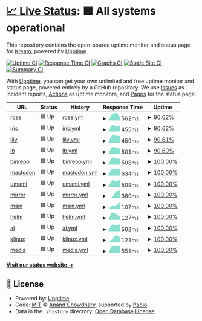 # [📈 Live Status](https://status.krea.to): <!--live status--> **🟩 All systems operational**

This repository contains the open-source uptime monitor and status page for [Kreato](https://krea.to), powered by [Upptime](https://github.com/upptime/upptime).

[![Uptime CI](https://github.com/kreatoo/status.krea.to/workflows/Uptime%20CI/badge.svg)](https://github.com/kreatoo/status.krea.to/actions?query=workflow%3A%22Uptime+CI%22)
[![Response Time CI](https://github.com/kreatoo/status.krea.to/workflows/Response%20Time%20CI/badge.svg)](https://github.com/kreatoo/status.krea.to/actions?query=workflow%3A%22Response+Time+CI%22)
[![Graphs CI](https://github.com/kreatoo/status.krea.to/workflows/Graphs%20CI/badge.svg)](https://github.com/kreatoo/status.krea.to/actions?query=workflow%3A%22Graphs+CI%22)
[![Static Site CI](https://github.com/kreatoo/status.krea.to/workflows/Static%20Site%20CI/badge.svg)](https://github.com/kreatoo/status.krea.to/actions?query=workflow%3A%22Static+Site+CI%22)
[![Summary CI](https://github.com/kreatoo/status.krea.to/workflows/Summary%20CI/badge.svg)](https://github.com/kreatoo/status.krea.to/actions?query=workflow%3A%22Summary+CI%22)

With [Upptime](https://upptime.js.org), you can get your own unlimited and free uptime monitor and status page, powered entirely by a GitHub repository. We use [Issues](https://github.com/kreatoo/status.krea.to/issues) as incident reports, [Actions](https://github.com/kreatoo/status.krea.to/actions) as uptime monitors, and [Pages](https://status.krea.to) for the status page.

<!--start: status pages-->
<!-- This summary is generated by Upptime (https://github.com/upptime/upptime) -->
<!-- Do not edit this manually, your changes will be overwritten -->
<!-- prettier-ignore -->
| URL | Status | History | Response Time | Uptime |
| --- | ------ | ------- | ------------- | ------ |
| <img alt="" src="https://icons.duckduckgo.com/ip3/rose.krea.to.ico" height="13"> [rose](https://rose.krea.to) | 🟩 Up | [rose.yml](https://github.com/kreatoo/status.krea.to/commits/HEAD/history/rose.yml) | <details><summary><img alt="Response time graph" src="./graphs/rose/response-time-week.png" height="20"> 562ms</summary><br><a href="https://status.krea.to/history/rose"><img alt="Response time 562" src="https://img.shields.io/endpoint?url=https%3A%2F%2Fraw.githubusercontent.com%2Fkreatoo%2Fstatus.krea.to%2FHEAD%2Fapi%2Frose%2Fresponse-time.json"></a><br><a href="https://status.krea.to/history/rose"><img alt="24-hour response time 562" src="https://img.shields.io/endpoint?url=https%3A%2F%2Fraw.githubusercontent.com%2Fkreatoo%2Fstatus.krea.to%2FHEAD%2Fapi%2Frose%2Fresponse-time-day.json"></a><br><a href="https://status.krea.to/history/rose"><img alt="7-day response time 562" src="https://img.shields.io/endpoint?url=https%3A%2F%2Fraw.githubusercontent.com%2Fkreatoo%2Fstatus.krea.to%2FHEAD%2Fapi%2Frose%2Fresponse-time-week.json"></a><br><a href="https://status.krea.to/history/rose"><img alt="30-day response time 562" src="https://img.shields.io/endpoint?url=https%3A%2F%2Fraw.githubusercontent.com%2Fkreatoo%2Fstatus.krea.to%2FHEAD%2Fapi%2Frose%2Fresponse-time-month.json"></a><br><a href="https://status.krea.to/history/rose"><img alt="1-year response time 562" src="https://img.shields.io/endpoint?url=https%3A%2F%2Fraw.githubusercontent.com%2Fkreatoo%2Fstatus.krea.to%2FHEAD%2Fapi%2Frose%2Fresponse-time-year.json"></a></details> | <details><summary><a href="https://status.krea.to/history/rose">90.62%</a></summary><a href="https://status.krea.to/history/rose"><img alt="All-time uptime 90.62%" src="https://img.shields.io/endpoint?url=https%3A%2F%2Fraw.githubusercontent.com%2Fkreatoo%2Fstatus.krea.to%2FHEAD%2Fapi%2Frose%2Fuptime.json"></a><br><a href="https://status.krea.to/history/rose"><img alt="24-hour uptime 90.62%" src="https://img.shields.io/endpoint?url=https%3A%2F%2Fraw.githubusercontent.com%2Fkreatoo%2Fstatus.krea.to%2FHEAD%2Fapi%2Frose%2Fuptime-day.json"></a><br><a href="https://status.krea.to/history/rose"><img alt="7-day uptime 90.62%" src="https://img.shields.io/endpoint?url=https%3A%2F%2Fraw.githubusercontent.com%2Fkreatoo%2Fstatus.krea.to%2FHEAD%2Fapi%2Frose%2Fuptime-week.json"></a><br><a href="https://status.krea.to/history/rose"><img alt="30-day uptime 90.62%" src="https://img.shields.io/endpoint?url=https%3A%2F%2Fraw.githubusercontent.com%2Fkreatoo%2Fstatus.krea.to%2FHEAD%2Fapi%2Frose%2Fuptime-month.json"></a><br><a href="https://status.krea.to/history/rose"><img alt="1-year uptime 90.62%" src="https://img.shields.io/endpoint?url=https%3A%2F%2Fraw.githubusercontent.com%2Fkreatoo%2Fstatus.krea.to%2FHEAD%2Fapi%2Frose%2Fuptime-year.json"></a></details>
| <img alt="" src="https://icons.duckduckgo.com/ip3/iris.krea.to.ico" height="13"> [iris](https://iris.krea.to) | 🟩 Up | [iris.yml](https://github.com/kreatoo/status.krea.to/commits/HEAD/history/iris.yml) | <details><summary><img alt="Response time graph" src="./graphs/iris/response-time-week.png" height="20"> 455ms</summary><br><a href="https://status.krea.to/history/iris"><img alt="Response time 455" src="https://img.shields.io/endpoint?url=https%3A%2F%2Fraw.githubusercontent.com%2Fkreatoo%2Fstatus.krea.to%2FHEAD%2Fapi%2Firis%2Fresponse-time.json"></a><br><a href="https://status.krea.to/history/iris"><img alt="24-hour response time 455" src="https://img.shields.io/endpoint?url=https%3A%2F%2Fraw.githubusercontent.com%2Fkreatoo%2Fstatus.krea.to%2FHEAD%2Fapi%2Firis%2Fresponse-time-day.json"></a><br><a href="https://status.krea.to/history/iris"><img alt="7-day response time 455" src="https://img.shields.io/endpoint?url=https%3A%2F%2Fraw.githubusercontent.com%2Fkreatoo%2Fstatus.krea.to%2FHEAD%2Fapi%2Firis%2Fresponse-time-week.json"></a><br><a href="https://status.krea.to/history/iris"><img alt="30-day response time 455" src="https://img.shields.io/endpoint?url=https%3A%2F%2Fraw.githubusercontent.com%2Fkreatoo%2Fstatus.krea.to%2FHEAD%2Fapi%2Firis%2Fresponse-time-month.json"></a><br><a href="https://status.krea.to/history/iris"><img alt="1-year response time 455" src="https://img.shields.io/endpoint?url=https%3A%2F%2Fraw.githubusercontent.com%2Fkreatoo%2Fstatus.krea.to%2FHEAD%2Fapi%2Firis%2Fresponse-time-year.json"></a></details> | <details><summary><a href="https://status.krea.to/history/iris">90.62%</a></summary><a href="https://status.krea.to/history/iris"><img alt="All-time uptime 90.62%" src="https://img.shields.io/endpoint?url=https%3A%2F%2Fraw.githubusercontent.com%2Fkreatoo%2Fstatus.krea.to%2FHEAD%2Fapi%2Firis%2Fuptime.json"></a><br><a href="https://status.krea.to/history/iris"><img alt="24-hour uptime 90.62%" src="https://img.shields.io/endpoint?url=https%3A%2F%2Fraw.githubusercontent.com%2Fkreatoo%2Fstatus.krea.to%2FHEAD%2Fapi%2Firis%2Fuptime-day.json"></a><br><a href="https://status.krea.to/history/iris"><img alt="7-day uptime 90.62%" src="https://img.shields.io/endpoint?url=https%3A%2F%2Fraw.githubusercontent.com%2Fkreatoo%2Fstatus.krea.to%2FHEAD%2Fapi%2Firis%2Fuptime-week.json"></a><br><a href="https://status.krea.to/history/iris"><img alt="30-day uptime 90.62%" src="https://img.shields.io/endpoint?url=https%3A%2F%2Fraw.githubusercontent.com%2Fkreatoo%2Fstatus.krea.to%2FHEAD%2Fapi%2Firis%2Fuptime-month.json"></a><br><a href="https://status.krea.to/history/iris"><img alt="1-year uptime 90.62%" src="https://img.shields.io/endpoint?url=https%3A%2F%2Fraw.githubusercontent.com%2Fkreatoo%2Fstatus.krea.to%2FHEAD%2Fapi%2Firis%2Fuptime-year.json"></a></details>
| <img alt="" src="https://icons.duckduckgo.com/ip3/lily.krea.to.ico" height="13"> [lily](https://lily.krea.to) | 🟩 Up | [lily.yml](https://github.com/kreatoo/status.krea.to/commits/HEAD/history/lily.yml) | <details><summary><img alt="Response time graph" src="./graphs/lily/response-time-week.png" height="20"> 459ms</summary><br><a href="https://status.krea.to/history/lily"><img alt="Response time 459" src="https://img.shields.io/endpoint?url=https%3A%2F%2Fraw.githubusercontent.com%2Fkreatoo%2Fstatus.krea.to%2FHEAD%2Fapi%2Flily%2Fresponse-time.json"></a><br><a href="https://status.krea.to/history/lily"><img alt="24-hour response time 459" src="https://img.shields.io/endpoint?url=https%3A%2F%2Fraw.githubusercontent.com%2Fkreatoo%2Fstatus.krea.to%2FHEAD%2Fapi%2Flily%2Fresponse-time-day.json"></a><br><a href="https://status.krea.to/history/lily"><img alt="7-day response time 459" src="https://img.shields.io/endpoint?url=https%3A%2F%2Fraw.githubusercontent.com%2Fkreatoo%2Fstatus.krea.to%2FHEAD%2Fapi%2Flily%2Fresponse-time-week.json"></a><br><a href="https://status.krea.to/history/lily"><img alt="30-day response time 459" src="https://img.shields.io/endpoint?url=https%3A%2F%2Fraw.githubusercontent.com%2Fkreatoo%2Fstatus.krea.to%2FHEAD%2Fapi%2Flily%2Fresponse-time-month.json"></a><br><a href="https://status.krea.to/history/lily"><img alt="1-year response time 459" src="https://img.shields.io/endpoint?url=https%3A%2F%2Fraw.githubusercontent.com%2Fkreatoo%2Fstatus.krea.to%2FHEAD%2Fapi%2Flily%2Fresponse-time-year.json"></a></details> | <details><summary><a href="https://status.krea.to/history/lily">90.61%</a></summary><a href="https://status.krea.to/history/lily"><img alt="All-time uptime 90.61%" src="https://img.shields.io/endpoint?url=https%3A%2F%2Fraw.githubusercontent.com%2Fkreatoo%2Fstatus.krea.to%2FHEAD%2Fapi%2Flily%2Fuptime.json"></a><br><a href="https://status.krea.to/history/lily"><img alt="24-hour uptime 90.61%" src="https://img.shields.io/endpoint?url=https%3A%2F%2Fraw.githubusercontent.com%2Fkreatoo%2Fstatus.krea.to%2FHEAD%2Fapi%2Flily%2Fuptime-day.json"></a><br><a href="https://status.krea.to/history/lily"><img alt="7-day uptime 90.61%" src="https://img.shields.io/endpoint?url=https%3A%2F%2Fraw.githubusercontent.com%2Fkreatoo%2Fstatus.krea.to%2FHEAD%2Fapi%2Flily%2Fuptime-week.json"></a><br><a href="https://status.krea.to/history/lily"><img alt="30-day uptime 90.61%" src="https://img.shields.io/endpoint?url=https%3A%2F%2Fraw.githubusercontent.com%2Fkreatoo%2Fstatus.krea.to%2FHEAD%2Fapi%2Flily%2Fuptime-month.json"></a><br><a href="https://status.krea.to/history/lily"><img alt="1-year uptime 90.61%" src="https://img.shields.io/endpoint?url=https%3A%2F%2Fraw.githubusercontent.com%2Fkreatoo%2Fstatus.krea.to%2FHEAD%2Fapi%2Flily%2Fuptime-year.json"></a></details>
| <img alt="" src="https://icons.duckduckgo.com/ip3/lb.krea.to.ico" height="13"> [lb](https://lb.krea.to) | 🟩 Up | [lb.yml](https://github.com/kreatoo/status.krea.to/commits/HEAD/history/lb.yml) | <details><summary><img alt="Response time graph" src="./graphs/lb/response-time-week.png" height="20"> 501ms</summary><br><a href="https://status.krea.to/history/lb"><img alt="Response time 501" src="https://img.shields.io/endpoint?url=https%3A%2F%2Fraw.githubusercontent.com%2Fkreatoo%2Fstatus.krea.to%2FHEAD%2Fapi%2Flb%2Fresponse-time.json"></a><br><a href="https://status.krea.to/history/lb"><img alt="24-hour response time 501" src="https://img.shields.io/endpoint?url=https%3A%2F%2Fraw.githubusercontent.com%2Fkreatoo%2Fstatus.krea.to%2FHEAD%2Fapi%2Flb%2Fresponse-time-day.json"></a><br><a href="https://status.krea.to/history/lb"><img alt="7-day response time 501" src="https://img.shields.io/endpoint?url=https%3A%2F%2Fraw.githubusercontent.com%2Fkreatoo%2Fstatus.krea.to%2FHEAD%2Fapi%2Flb%2Fresponse-time-week.json"></a><br><a href="https://status.krea.to/history/lb"><img alt="30-day response time 501" src="https://img.shields.io/endpoint?url=https%3A%2F%2Fraw.githubusercontent.com%2Fkreatoo%2Fstatus.krea.to%2FHEAD%2Fapi%2Flb%2Fresponse-time-month.json"></a><br><a href="https://status.krea.to/history/lb"><img alt="1-year response time 501" src="https://img.shields.io/endpoint?url=https%3A%2F%2Fraw.githubusercontent.com%2Fkreatoo%2Fstatus.krea.to%2FHEAD%2Fapi%2Flb%2Fresponse-time-year.json"></a></details> | <details><summary><a href="https://status.krea.to/history/lb">90.60%</a></summary><a href="https://status.krea.to/history/lb"><img alt="All-time uptime 90.60%" src="https://img.shields.io/endpoint?url=https%3A%2F%2Fraw.githubusercontent.com%2Fkreatoo%2Fstatus.krea.to%2FHEAD%2Fapi%2Flb%2Fuptime.json"></a><br><a href="https://status.krea.to/history/lb"><img alt="24-hour uptime 90.60%" src="https://img.shields.io/endpoint?url=https%3A%2F%2Fraw.githubusercontent.com%2Fkreatoo%2Fstatus.krea.to%2FHEAD%2Fapi%2Flb%2Fuptime-day.json"></a><br><a href="https://status.krea.to/history/lb"><img alt="7-day uptime 90.60%" src="https://img.shields.io/endpoint?url=https%3A%2F%2Fraw.githubusercontent.com%2Fkreatoo%2Fstatus.krea.to%2FHEAD%2Fapi%2Flb%2Fuptime-week.json"></a><br><a href="https://status.krea.to/history/lb"><img alt="30-day uptime 90.60%" src="https://img.shields.io/endpoint?url=https%3A%2F%2Fraw.githubusercontent.com%2Fkreatoo%2Fstatus.krea.to%2FHEAD%2Fapi%2Flb%2Fuptime-month.json"></a><br><a href="https://status.krea.to/history/lb"><img alt="1-year uptime 90.60%" src="https://img.shields.io/endpoint?url=https%3A%2F%2Fraw.githubusercontent.com%2Fkreatoo%2Fstatus.krea.to%2FHEAD%2Fapi%2Flb%2Fuptime-year.json"></a></details>
| <img alt="" src="https://icons.duckduckgo.com/ip3/bin.kreato.dev.ico" height="13"> [binrepo](https://bin.kreato.dev) | 🟩 Up | [binrepo.yml](https://github.com/kreatoo/status.krea.to/commits/HEAD/history/binrepo.yml) | <details><summary><img alt="Response time graph" src="./graphs/binrepo/response-time-week.png" height="20"> 508ms</summary><br><a href="https://status.krea.to/history/binrepo"><img alt="Response time 508" src="https://img.shields.io/endpoint?url=https%3A%2F%2Fraw.githubusercontent.com%2Fkreatoo%2Fstatus.krea.to%2FHEAD%2Fapi%2Fbinrepo%2Fresponse-time.json"></a><br><a href="https://status.krea.to/history/binrepo"><img alt="24-hour response time 508" src="https://img.shields.io/endpoint?url=https%3A%2F%2Fraw.githubusercontent.com%2Fkreatoo%2Fstatus.krea.to%2FHEAD%2Fapi%2Fbinrepo%2Fresponse-time-day.json"></a><br><a href="https://status.krea.to/history/binrepo"><img alt="7-day response time 508" src="https://img.shields.io/endpoint?url=https%3A%2F%2Fraw.githubusercontent.com%2Fkreatoo%2Fstatus.krea.to%2FHEAD%2Fapi%2Fbinrepo%2Fresponse-time-week.json"></a><br><a href="https://status.krea.to/history/binrepo"><img alt="30-day response time 508" src="https://img.shields.io/endpoint?url=https%3A%2F%2Fraw.githubusercontent.com%2Fkreatoo%2Fstatus.krea.to%2FHEAD%2Fapi%2Fbinrepo%2Fresponse-time-month.json"></a><br><a href="https://status.krea.to/history/binrepo"><img alt="1-year response time 508" src="https://img.shields.io/endpoint?url=https%3A%2F%2Fraw.githubusercontent.com%2Fkreatoo%2Fstatus.krea.to%2FHEAD%2Fapi%2Fbinrepo%2Fresponse-time-year.json"></a></details> | <details><summary><a href="https://status.krea.to/history/binrepo">100.00%</a></summary><a href="https://status.krea.to/history/binrepo"><img alt="All-time uptime 100.00%" src="https://img.shields.io/endpoint?url=https%3A%2F%2Fraw.githubusercontent.com%2Fkreatoo%2Fstatus.krea.to%2FHEAD%2Fapi%2Fbinrepo%2Fuptime.json"></a><br><a href="https://status.krea.to/history/binrepo"><img alt="24-hour uptime 100.00%" src="https://img.shields.io/endpoint?url=https%3A%2F%2Fraw.githubusercontent.com%2Fkreatoo%2Fstatus.krea.to%2FHEAD%2Fapi%2Fbinrepo%2Fuptime-day.json"></a><br><a href="https://status.krea.to/history/binrepo"><img alt="7-day uptime 100.00%" src="https://img.shields.io/endpoint?url=https%3A%2F%2Fraw.githubusercontent.com%2Fkreatoo%2Fstatus.krea.to%2FHEAD%2Fapi%2Fbinrepo%2Fuptime-week.json"></a><br><a href="https://status.krea.to/history/binrepo"><img alt="30-day uptime 100.00%" src="https://img.shields.io/endpoint?url=https%3A%2F%2Fraw.githubusercontent.com%2Fkreatoo%2Fstatus.krea.to%2FHEAD%2Fapi%2Fbinrepo%2Fuptime-month.json"></a><br><a href="https://status.krea.to/history/binrepo"><img alt="1-year uptime 100.00%" src="https://img.shields.io/endpoint?url=https%3A%2F%2Fraw.githubusercontent.com%2Fkreatoo%2Fstatus.krea.to%2FHEAD%2Fapi%2Fbinrepo%2Fuptime-year.json"></a></details>
| <img alt="" src="https://icons.duckduckgo.com/ip3/m.kreato.dev.ico" height="13"> [mastodon](https://m.kreato.dev) | 🟩 Up | [mastodon.yml](https://github.com/kreatoo/status.krea.to/commits/HEAD/history/mastodon.yml) | <details><summary><img alt="Response time graph" src="./graphs/mastodon/response-time-week.png" height="20"> 634ms</summary><br><a href="https://status.krea.to/history/mastodon"><img alt="Response time 634" src="https://img.shields.io/endpoint?url=https%3A%2F%2Fraw.githubusercontent.com%2Fkreatoo%2Fstatus.krea.to%2FHEAD%2Fapi%2Fmastodon%2Fresponse-time.json"></a><br><a href="https://status.krea.to/history/mastodon"><img alt="24-hour response time 634" src="https://img.shields.io/endpoint?url=https%3A%2F%2Fraw.githubusercontent.com%2Fkreatoo%2Fstatus.krea.to%2FHEAD%2Fapi%2Fmastodon%2Fresponse-time-day.json"></a><br><a href="https://status.krea.to/history/mastodon"><img alt="7-day response time 634" src="https://img.shields.io/endpoint?url=https%3A%2F%2Fraw.githubusercontent.com%2Fkreatoo%2Fstatus.krea.to%2FHEAD%2Fapi%2Fmastodon%2Fresponse-time-week.json"></a><br><a href="https://status.krea.to/history/mastodon"><img alt="30-day response time 634" src="https://img.shields.io/endpoint?url=https%3A%2F%2Fraw.githubusercontent.com%2Fkreatoo%2Fstatus.krea.to%2FHEAD%2Fapi%2Fmastodon%2Fresponse-time-month.json"></a><br><a href="https://status.krea.to/history/mastodon"><img alt="1-year response time 634" src="https://img.shields.io/endpoint?url=https%3A%2F%2Fraw.githubusercontent.com%2Fkreatoo%2Fstatus.krea.to%2FHEAD%2Fapi%2Fmastodon%2Fresponse-time-year.json"></a></details> | <details><summary><a href="https://status.krea.to/history/mastodon">100.00%</a></summary><a href="https://status.krea.to/history/mastodon"><img alt="All-time uptime 100.00%" src="https://img.shields.io/endpoint?url=https%3A%2F%2Fraw.githubusercontent.com%2Fkreatoo%2Fstatus.krea.to%2FHEAD%2Fapi%2Fmastodon%2Fuptime.json"></a><br><a href="https://status.krea.to/history/mastodon"><img alt="24-hour uptime 100.00%" src="https://img.shields.io/endpoint?url=https%3A%2F%2Fraw.githubusercontent.com%2Fkreatoo%2Fstatus.krea.to%2FHEAD%2Fapi%2Fmastodon%2Fuptime-day.json"></a><br><a href="https://status.krea.to/history/mastodon"><img alt="7-day uptime 100.00%" src="https://img.shields.io/endpoint?url=https%3A%2F%2Fraw.githubusercontent.com%2Fkreatoo%2Fstatus.krea.to%2FHEAD%2Fapi%2Fmastodon%2Fuptime-week.json"></a><br><a href="https://status.krea.to/history/mastodon"><img alt="30-day uptime 100.00%" src="https://img.shields.io/endpoint?url=https%3A%2F%2Fraw.githubusercontent.com%2Fkreatoo%2Fstatus.krea.to%2FHEAD%2Fapi%2Fmastodon%2Fuptime-month.json"></a><br><a href="https://status.krea.to/history/mastodon"><img alt="1-year uptime 100.00%" src="https://img.shields.io/endpoint?url=https%3A%2F%2Fraw.githubusercontent.com%2Fkreatoo%2Fstatus.krea.to%2FHEAD%2Fapi%2Fmastodon%2Fuptime-year.json"></a></details>
| <img alt="" src="https://icons.duckduckgo.com/ip3/umami.krea.to.ico" height="13"> [umami](https://umami.krea.to/dashboard) | 🟩 Up | [umami.yml](https://github.com/kreatoo/status.krea.to/commits/HEAD/history/umami.yml) | <details><summary><img alt="Response time graph" src="./graphs/umami/response-time-week.png" height="20"> 509ms</summary><br><a href="https://status.krea.to/history/umami"><img alt="Response time 509" src="https://img.shields.io/endpoint?url=https%3A%2F%2Fraw.githubusercontent.com%2Fkreatoo%2Fstatus.krea.to%2FHEAD%2Fapi%2Fumami%2Fresponse-time.json"></a><br><a href="https://status.krea.to/history/umami"><img alt="24-hour response time 509" src="https://img.shields.io/endpoint?url=https%3A%2F%2Fraw.githubusercontent.com%2Fkreatoo%2Fstatus.krea.to%2FHEAD%2Fapi%2Fumami%2Fresponse-time-day.json"></a><br><a href="https://status.krea.to/history/umami"><img alt="7-day response time 509" src="https://img.shields.io/endpoint?url=https%3A%2F%2Fraw.githubusercontent.com%2Fkreatoo%2Fstatus.krea.to%2FHEAD%2Fapi%2Fumami%2Fresponse-time-week.json"></a><br><a href="https://status.krea.to/history/umami"><img alt="30-day response time 509" src="https://img.shields.io/endpoint?url=https%3A%2F%2Fraw.githubusercontent.com%2Fkreatoo%2Fstatus.krea.to%2FHEAD%2Fapi%2Fumami%2Fresponse-time-month.json"></a><br><a href="https://status.krea.to/history/umami"><img alt="1-year response time 509" src="https://img.shields.io/endpoint?url=https%3A%2F%2Fraw.githubusercontent.com%2Fkreatoo%2Fstatus.krea.to%2FHEAD%2Fapi%2Fumami%2Fresponse-time-year.json"></a></details> | <details><summary><a href="https://status.krea.to/history/umami">100.00%</a></summary><a href="https://status.krea.to/history/umami"><img alt="All-time uptime 100.00%" src="https://img.shields.io/endpoint?url=https%3A%2F%2Fraw.githubusercontent.com%2Fkreatoo%2Fstatus.krea.to%2FHEAD%2Fapi%2Fumami%2Fuptime.json"></a><br><a href="https://status.krea.to/history/umami"><img alt="24-hour uptime 100.00%" src="https://img.shields.io/endpoint?url=https%3A%2F%2Fraw.githubusercontent.com%2Fkreatoo%2Fstatus.krea.to%2FHEAD%2Fapi%2Fumami%2Fuptime-day.json"></a><br><a href="https://status.krea.to/history/umami"><img alt="7-day uptime 100.00%" src="https://img.shields.io/endpoint?url=https%3A%2F%2Fraw.githubusercontent.com%2Fkreatoo%2Fstatus.krea.to%2FHEAD%2Fapi%2Fumami%2Fuptime-week.json"></a><br><a href="https://status.krea.to/history/umami"><img alt="30-day uptime 100.00%" src="https://img.shields.io/endpoint?url=https%3A%2F%2Fraw.githubusercontent.com%2Fkreatoo%2Fstatus.krea.to%2FHEAD%2Fapi%2Fumami%2Fuptime-month.json"></a><br><a href="https://status.krea.to/history/umami"><img alt="1-year uptime 100.00%" src="https://img.shields.io/endpoint?url=https%3A%2F%2Fraw.githubusercontent.com%2Fkreatoo%2Fstatus.krea.to%2FHEAD%2Fapi%2Fumami%2Fuptime-year.json"></a></details>
| <img alt="" src="https://icons.duckduckgo.com/ip3/mirror.kreato.dev.ico" height="13"> [mirror](https://mirror.kreato.dev) | 🟩 Up | [mirror.yml](https://github.com/kreatoo/status.krea.to/commits/HEAD/history/mirror.yml) | <details><summary><img alt="Response time graph" src="./graphs/mirror/response-time-week.png" height="20"> 380ms</summary><br><a href="https://status.krea.to/history/mirror"><img alt="Response time 380" src="https://img.shields.io/endpoint?url=https%3A%2F%2Fraw.githubusercontent.com%2Fkreatoo%2Fstatus.krea.to%2FHEAD%2Fapi%2Fmirror%2Fresponse-time.json"></a><br><a href="https://status.krea.to/history/mirror"><img alt="24-hour response time 380" src="https://img.shields.io/endpoint?url=https%3A%2F%2Fraw.githubusercontent.com%2Fkreatoo%2Fstatus.krea.to%2FHEAD%2Fapi%2Fmirror%2Fresponse-time-day.json"></a><br><a href="https://status.krea.to/history/mirror"><img alt="7-day response time 380" src="https://img.shields.io/endpoint?url=https%3A%2F%2Fraw.githubusercontent.com%2Fkreatoo%2Fstatus.krea.to%2FHEAD%2Fapi%2Fmirror%2Fresponse-time-week.json"></a><br><a href="https://status.krea.to/history/mirror"><img alt="30-day response time 380" src="https://img.shields.io/endpoint?url=https%3A%2F%2Fraw.githubusercontent.com%2Fkreatoo%2Fstatus.krea.to%2FHEAD%2Fapi%2Fmirror%2Fresponse-time-month.json"></a><br><a href="https://status.krea.to/history/mirror"><img alt="1-year response time 380" src="https://img.shields.io/endpoint?url=https%3A%2F%2Fraw.githubusercontent.com%2Fkreatoo%2Fstatus.krea.to%2FHEAD%2Fapi%2Fmirror%2Fresponse-time-year.json"></a></details> | <details><summary><a href="https://status.krea.to/history/mirror">100.00%</a></summary><a href="https://status.krea.to/history/mirror"><img alt="All-time uptime 100.00%" src="https://img.shields.io/endpoint?url=https%3A%2F%2Fraw.githubusercontent.com%2Fkreatoo%2Fstatus.krea.to%2FHEAD%2Fapi%2Fmirror%2Fuptime.json"></a><br><a href="https://status.krea.to/history/mirror"><img alt="24-hour uptime 100.00%" src="https://img.shields.io/endpoint?url=https%3A%2F%2Fraw.githubusercontent.com%2Fkreatoo%2Fstatus.krea.to%2FHEAD%2Fapi%2Fmirror%2Fuptime-day.json"></a><br><a href="https://status.krea.to/history/mirror"><img alt="7-day uptime 100.00%" src="https://img.shields.io/endpoint?url=https%3A%2F%2Fraw.githubusercontent.com%2Fkreatoo%2Fstatus.krea.to%2FHEAD%2Fapi%2Fmirror%2Fuptime-week.json"></a><br><a href="https://status.krea.to/history/mirror"><img alt="30-day uptime 100.00%" src="https://img.shields.io/endpoint?url=https%3A%2F%2Fraw.githubusercontent.com%2Fkreatoo%2Fstatus.krea.to%2FHEAD%2Fapi%2Fmirror%2Fuptime-month.json"></a><br><a href="https://status.krea.to/history/mirror"><img alt="1-year uptime 100.00%" src="https://img.shields.io/endpoint?url=https%3A%2F%2Fraw.githubusercontent.com%2Fkreatoo%2Fstatus.krea.to%2FHEAD%2Fapi%2Fmirror%2Fuptime-year.json"></a></details>
| <img alt="" src="https://icons.duckduckgo.com/ip3/krea.to.ico" height="13"> [main](https://krea.to) | 🟩 Up | [main.yml](https://github.com/kreatoo/status.krea.to/commits/HEAD/history/main.yml) | <details><summary><img alt="Response time graph" src="./graphs/main/response-time-week.png" height="20"> 107ms</summary><br><a href="https://status.krea.to/history/main"><img alt="Response time 107" src="https://img.shields.io/endpoint?url=https%3A%2F%2Fraw.githubusercontent.com%2Fkreatoo%2Fstatus.krea.to%2FHEAD%2Fapi%2Fmain%2Fresponse-time.json"></a><br><a href="https://status.krea.to/history/main"><img alt="24-hour response time 107" src="https://img.shields.io/endpoint?url=https%3A%2F%2Fraw.githubusercontent.com%2Fkreatoo%2Fstatus.krea.to%2FHEAD%2Fapi%2Fmain%2Fresponse-time-day.json"></a><br><a href="https://status.krea.to/history/main"><img alt="7-day response time 107" src="https://img.shields.io/endpoint?url=https%3A%2F%2Fraw.githubusercontent.com%2Fkreatoo%2Fstatus.krea.to%2FHEAD%2Fapi%2Fmain%2Fresponse-time-week.json"></a><br><a href="https://status.krea.to/history/main"><img alt="30-day response time 107" src="https://img.shields.io/endpoint?url=https%3A%2F%2Fraw.githubusercontent.com%2Fkreatoo%2Fstatus.krea.to%2FHEAD%2Fapi%2Fmain%2Fresponse-time-month.json"></a><br><a href="https://status.krea.to/history/main"><img alt="1-year response time 107" src="https://img.shields.io/endpoint?url=https%3A%2F%2Fraw.githubusercontent.com%2Fkreatoo%2Fstatus.krea.to%2FHEAD%2Fapi%2Fmain%2Fresponse-time-year.json"></a></details> | <details><summary><a href="https://status.krea.to/history/main">100.00%</a></summary><a href="https://status.krea.to/history/main"><img alt="All-time uptime 100.00%" src="https://img.shields.io/endpoint?url=https%3A%2F%2Fraw.githubusercontent.com%2Fkreatoo%2Fstatus.krea.to%2FHEAD%2Fapi%2Fmain%2Fuptime.json"></a><br><a href="https://status.krea.to/history/main"><img alt="24-hour uptime 100.00%" src="https://img.shields.io/endpoint?url=https%3A%2F%2Fraw.githubusercontent.com%2Fkreatoo%2Fstatus.krea.to%2FHEAD%2Fapi%2Fmain%2Fuptime-day.json"></a><br><a href="https://status.krea.to/history/main"><img alt="7-day uptime 100.00%" src="https://img.shields.io/endpoint?url=https%3A%2F%2Fraw.githubusercontent.com%2Fkreatoo%2Fstatus.krea.to%2FHEAD%2Fapi%2Fmain%2Fuptime-week.json"></a><br><a href="https://status.krea.to/history/main"><img alt="30-day uptime 100.00%" src="https://img.shields.io/endpoint?url=https%3A%2F%2Fraw.githubusercontent.com%2Fkreatoo%2Fstatus.krea.to%2FHEAD%2Fapi%2Fmain%2Fuptime-month.json"></a><br><a href="https://status.krea.to/history/main"><img alt="1-year uptime 100.00%" src="https://img.shields.io/endpoint?url=https%3A%2F%2Fraw.githubusercontent.com%2Fkreatoo%2Fstatus.krea.to%2FHEAD%2Fapi%2Fmain%2Fuptime-year.json"></a></details>
| <img alt="" src="https://icons.duckduckgo.com/ip3/helm.kreato.dev.ico" height="13"> [helm](https://helm.kreato.dev) | 🟩 Up | [helm.yml](https://github.com/kreatoo/status.krea.to/commits/HEAD/history/helm.yml) | <details><summary><img alt="Response time graph" src="./graphs/helm/response-time-week.png" height="20"> 127ms</summary><br><a href="https://status.krea.to/history/helm"><img alt="Response time 127" src="https://img.shields.io/endpoint?url=https%3A%2F%2Fraw.githubusercontent.com%2Fkreatoo%2Fstatus.krea.to%2FHEAD%2Fapi%2Fhelm%2Fresponse-time.json"></a><br><a href="https://status.krea.to/history/helm"><img alt="24-hour response time 127" src="https://img.shields.io/endpoint?url=https%3A%2F%2Fraw.githubusercontent.com%2Fkreatoo%2Fstatus.krea.to%2FHEAD%2Fapi%2Fhelm%2Fresponse-time-day.json"></a><br><a href="https://status.krea.to/history/helm"><img alt="7-day response time 127" src="https://img.shields.io/endpoint?url=https%3A%2F%2Fraw.githubusercontent.com%2Fkreatoo%2Fstatus.krea.to%2FHEAD%2Fapi%2Fhelm%2Fresponse-time-week.json"></a><br><a href="https://status.krea.to/history/helm"><img alt="30-day response time 127" src="https://img.shields.io/endpoint?url=https%3A%2F%2Fraw.githubusercontent.com%2Fkreatoo%2Fstatus.krea.to%2FHEAD%2Fapi%2Fhelm%2Fresponse-time-month.json"></a><br><a href="https://status.krea.to/history/helm"><img alt="1-year response time 127" src="https://img.shields.io/endpoint?url=https%3A%2F%2Fraw.githubusercontent.com%2Fkreatoo%2Fstatus.krea.to%2FHEAD%2Fapi%2Fhelm%2Fresponse-time-year.json"></a></details> | <details><summary><a href="https://status.krea.to/history/helm">100.00%</a></summary><a href="https://status.krea.to/history/helm"><img alt="All-time uptime 100.00%" src="https://img.shields.io/endpoint?url=https%3A%2F%2Fraw.githubusercontent.com%2Fkreatoo%2Fstatus.krea.to%2FHEAD%2Fapi%2Fhelm%2Fuptime.json"></a><br><a href="https://status.krea.to/history/helm"><img alt="24-hour uptime 100.00%" src="https://img.shields.io/endpoint?url=https%3A%2F%2Fraw.githubusercontent.com%2Fkreatoo%2Fstatus.krea.to%2FHEAD%2Fapi%2Fhelm%2Fuptime-day.json"></a><br><a href="https://status.krea.to/history/helm"><img alt="7-day uptime 100.00%" src="https://img.shields.io/endpoint?url=https%3A%2F%2Fraw.githubusercontent.com%2Fkreatoo%2Fstatus.krea.to%2FHEAD%2Fapi%2Fhelm%2Fuptime-week.json"></a><br><a href="https://status.krea.to/history/helm"><img alt="30-day uptime 100.00%" src="https://img.shields.io/endpoint?url=https%3A%2F%2Fraw.githubusercontent.com%2Fkreatoo%2Fstatus.krea.to%2FHEAD%2Fapi%2Fhelm%2Fuptime-month.json"></a><br><a href="https://status.krea.to/history/helm"><img alt="1-year uptime 100.00%" src="https://img.shields.io/endpoint?url=https%3A%2F%2Fraw.githubusercontent.com%2Fkreatoo%2Fstatus.krea.to%2FHEAD%2Fapi%2Fhelm%2Fuptime-year.json"></a></details>
| <img alt="" src="https://icons.duckduckgo.com/ip3/ai.krea.to.ico" height="13"> [ai](https://ai.krea.to) | 🟩 Up | [ai.yml](https://github.com/kreatoo/status.krea.to/commits/HEAD/history/ai.yml) | <details><summary><img alt="Response time graph" src="./graphs/ai/response-time-week.png" height="20"> 502ms</summary><br><a href="https://status.krea.to/history/ai"><img alt="Response time 502" src="https://img.shields.io/endpoint?url=https%3A%2F%2Fraw.githubusercontent.com%2Fkreatoo%2Fstatus.krea.to%2FHEAD%2Fapi%2Fai%2Fresponse-time.json"></a><br><a href="https://status.krea.to/history/ai"><img alt="24-hour response time 502" src="https://img.shields.io/endpoint?url=https%3A%2F%2Fraw.githubusercontent.com%2Fkreatoo%2Fstatus.krea.to%2FHEAD%2Fapi%2Fai%2Fresponse-time-day.json"></a><br><a href="https://status.krea.to/history/ai"><img alt="7-day response time 502" src="https://img.shields.io/endpoint?url=https%3A%2F%2Fraw.githubusercontent.com%2Fkreatoo%2Fstatus.krea.to%2FHEAD%2Fapi%2Fai%2Fresponse-time-week.json"></a><br><a href="https://status.krea.to/history/ai"><img alt="30-day response time 502" src="https://img.shields.io/endpoint?url=https%3A%2F%2Fraw.githubusercontent.com%2Fkreatoo%2Fstatus.krea.to%2FHEAD%2Fapi%2Fai%2Fresponse-time-month.json"></a><br><a href="https://status.krea.to/history/ai"><img alt="1-year response time 502" src="https://img.shields.io/endpoint?url=https%3A%2F%2Fraw.githubusercontent.com%2Fkreatoo%2Fstatus.krea.to%2FHEAD%2Fapi%2Fai%2Fresponse-time-year.json"></a></details> | <details><summary><a href="https://status.krea.to/history/ai">100.00%</a></summary><a href="https://status.krea.to/history/ai"><img alt="All-time uptime 100.00%" src="https://img.shields.io/endpoint?url=https%3A%2F%2Fraw.githubusercontent.com%2Fkreatoo%2Fstatus.krea.to%2FHEAD%2Fapi%2Fai%2Fuptime.json"></a><br><a href="https://status.krea.to/history/ai"><img alt="24-hour uptime 100.00%" src="https://img.shields.io/endpoint?url=https%3A%2F%2Fraw.githubusercontent.com%2Fkreatoo%2Fstatus.krea.to%2FHEAD%2Fapi%2Fai%2Fuptime-day.json"></a><br><a href="https://status.krea.to/history/ai"><img alt="7-day uptime 100.00%" src="https://img.shields.io/endpoint?url=https%3A%2F%2Fraw.githubusercontent.com%2Fkreatoo%2Fstatus.krea.to%2FHEAD%2Fapi%2Fai%2Fuptime-week.json"></a><br><a href="https://status.krea.to/history/ai"><img alt="30-day uptime 100.00%" src="https://img.shields.io/endpoint?url=https%3A%2F%2Fraw.githubusercontent.com%2Fkreatoo%2Fstatus.krea.to%2FHEAD%2Fapi%2Fai%2Fuptime-month.json"></a><br><a href="https://status.krea.to/history/ai"><img alt="1-year uptime 100.00%" src="https://img.shields.io/endpoint?url=https%3A%2F%2Fraw.githubusercontent.com%2Fkreatoo%2Fstatus.krea.to%2FHEAD%2Fapi%2Fai%2Fuptime-year.json"></a></details>
| <img alt="" src="https://icons.duckduckgo.com/ip3/linux.kreato.dev.ico" height="13"> [klinux](https://linux.kreato.dev) | 🟩 Up | [klinux.yml](https://github.com/kreatoo/status.krea.to/commits/HEAD/history/klinux.yml) | <details><summary><img alt="Response time graph" src="./graphs/klinux/response-time-week.png" height="20"> 123ms</summary><br><a href="https://status.krea.to/history/klinux"><img alt="Response time 123" src="https://img.shields.io/endpoint?url=https%3A%2F%2Fraw.githubusercontent.com%2Fkreatoo%2Fstatus.krea.to%2FHEAD%2Fapi%2Fklinux%2Fresponse-time.json"></a><br><a href="https://status.krea.to/history/klinux"><img alt="24-hour response time 123" src="https://img.shields.io/endpoint?url=https%3A%2F%2Fraw.githubusercontent.com%2Fkreatoo%2Fstatus.krea.to%2FHEAD%2Fapi%2Fklinux%2Fresponse-time-day.json"></a><br><a href="https://status.krea.to/history/klinux"><img alt="7-day response time 123" src="https://img.shields.io/endpoint?url=https%3A%2F%2Fraw.githubusercontent.com%2Fkreatoo%2Fstatus.krea.to%2FHEAD%2Fapi%2Fklinux%2Fresponse-time-week.json"></a><br><a href="https://status.krea.to/history/klinux"><img alt="30-day response time 123" src="https://img.shields.io/endpoint?url=https%3A%2F%2Fraw.githubusercontent.com%2Fkreatoo%2Fstatus.krea.to%2FHEAD%2Fapi%2Fklinux%2Fresponse-time-month.json"></a><br><a href="https://status.krea.to/history/klinux"><img alt="1-year response time 123" src="https://img.shields.io/endpoint?url=https%3A%2F%2Fraw.githubusercontent.com%2Fkreatoo%2Fstatus.krea.to%2FHEAD%2Fapi%2Fklinux%2Fresponse-time-year.json"></a></details> | <details><summary><a href="https://status.krea.to/history/klinux">100.00%</a></summary><a href="https://status.krea.to/history/klinux"><img alt="All-time uptime 100.00%" src="https://img.shields.io/endpoint?url=https%3A%2F%2Fraw.githubusercontent.com%2Fkreatoo%2Fstatus.krea.to%2FHEAD%2Fapi%2Fklinux%2Fuptime.json"></a><br><a href="https://status.krea.to/history/klinux"><img alt="24-hour uptime 100.00%" src="https://img.shields.io/endpoint?url=https%3A%2F%2Fraw.githubusercontent.com%2Fkreatoo%2Fstatus.krea.to%2FHEAD%2Fapi%2Fklinux%2Fuptime-day.json"></a><br><a href="https://status.krea.to/history/klinux"><img alt="7-day uptime 100.00%" src="https://img.shields.io/endpoint?url=https%3A%2F%2Fraw.githubusercontent.com%2Fkreatoo%2Fstatus.krea.to%2FHEAD%2Fapi%2Fklinux%2Fuptime-week.json"></a><br><a href="https://status.krea.to/history/klinux"><img alt="30-day uptime 100.00%" src="https://img.shields.io/endpoint?url=https%3A%2F%2Fraw.githubusercontent.com%2Fkreatoo%2Fstatus.krea.to%2FHEAD%2Fapi%2Fklinux%2Fuptime-month.json"></a><br><a href="https://status.krea.to/history/klinux"><img alt="1-year uptime 100.00%" src="https://img.shields.io/endpoint?url=https%3A%2F%2Fraw.githubusercontent.com%2Fkreatoo%2Fstatus.krea.to%2FHEAD%2Fapi%2Fklinux%2Fuptime-year.json"></a></details>
| <img alt="" src="https://icons.duckduckgo.com/ip3/media.krea.to.ico" height="13"> [media](https://media.krea.to) | 🟩 Up | [media.yml](https://github.com/kreatoo/status.krea.to/commits/HEAD/history/media.yml) | <details><summary><img alt="Response time graph" src="./graphs/media/response-time-week.png" height="20"> 551ms</summary><br><a href="https://status.krea.to/history/media"><img alt="Response time 551" src="https://img.shields.io/endpoint?url=https%3A%2F%2Fraw.githubusercontent.com%2Fkreatoo%2Fstatus.krea.to%2FHEAD%2Fapi%2Fmedia%2Fresponse-time.json"></a><br><a href="https://status.krea.to/history/media"><img alt="24-hour response time 551" src="https://img.shields.io/endpoint?url=https%3A%2F%2Fraw.githubusercontent.com%2Fkreatoo%2Fstatus.krea.to%2FHEAD%2Fapi%2Fmedia%2Fresponse-time-day.json"></a><br><a href="https://status.krea.to/history/media"><img alt="7-day response time 551" src="https://img.shields.io/endpoint?url=https%3A%2F%2Fraw.githubusercontent.com%2Fkreatoo%2Fstatus.krea.to%2FHEAD%2Fapi%2Fmedia%2Fresponse-time-week.json"></a><br><a href="https://status.krea.to/history/media"><img alt="30-day response time 551" src="https://img.shields.io/endpoint?url=https%3A%2F%2Fraw.githubusercontent.com%2Fkreatoo%2Fstatus.krea.to%2FHEAD%2Fapi%2Fmedia%2Fresponse-time-month.json"></a><br><a href="https://status.krea.to/history/media"><img alt="1-year response time 551" src="https://img.shields.io/endpoint?url=https%3A%2F%2Fraw.githubusercontent.com%2Fkreatoo%2Fstatus.krea.to%2FHEAD%2Fapi%2Fmedia%2Fresponse-time-year.json"></a></details> | <details><summary><a href="https://status.krea.to/history/media">100.00%</a></summary><a href="https://status.krea.to/history/media"><img alt="All-time uptime 100.00%" src="https://img.shields.io/endpoint?url=https%3A%2F%2Fraw.githubusercontent.com%2Fkreatoo%2Fstatus.krea.to%2FHEAD%2Fapi%2Fmedia%2Fuptime.json"></a><br><a href="https://status.krea.to/history/media"><img alt="24-hour uptime 100.00%" src="https://img.shields.io/endpoint?url=https%3A%2F%2Fraw.githubusercontent.com%2Fkreatoo%2Fstatus.krea.to%2FHEAD%2Fapi%2Fmedia%2Fuptime-day.json"></a><br><a href="https://status.krea.to/history/media"><img alt="7-day uptime 100.00%" src="https://img.shields.io/endpoint?url=https%3A%2F%2Fraw.githubusercontent.com%2Fkreatoo%2Fstatus.krea.to%2FHEAD%2Fapi%2Fmedia%2Fuptime-week.json"></a><br><a href="https://status.krea.to/history/media"><img alt="30-day uptime 100.00%" src="https://img.shields.io/endpoint?url=https%3A%2F%2Fraw.githubusercontent.com%2Fkreatoo%2Fstatus.krea.to%2FHEAD%2Fapi%2Fmedia%2Fuptime-month.json"></a><br><a href="https://status.krea.to/history/media"><img alt="1-year uptime 100.00%" src="https://img.shields.io/endpoint?url=https%3A%2F%2Fraw.githubusercontent.com%2Fkreatoo%2Fstatus.krea.to%2FHEAD%2Fapi%2Fmedia%2Fuptime-year.json"></a></details>

<!--end: status pages-->

[**Visit our status website →**](https://status.krea.to)

## 📄 License

- Powered by: [Upptime](https://github.com/upptime/upptime)
- Code: [MIT](./LICENSE) © [Anand Chowdhary](https://anandchowdhary.com), supported by [Pabio](https://pabio.com)
- Data in the `./history` directory: [Open Database License](https://opendatacommons.org/licenses/odbl/1-0/)
